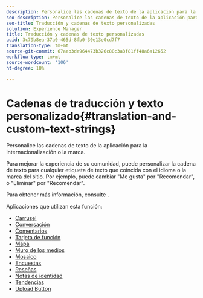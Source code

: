 ```yaml
---
description: Personalice las cadenas de texto de la aplicación para la internacionalización o la marca.
seo-description: Personalice las cadenas de texto de la aplicación para la internacionalización o la marca.
seo-title: Traducción y cadenas de texto personalizadas
solution: Experience Manager
title: Traducción y cadenas de texto personalizadas
uuid: 3c79b8ea-37a0-465d-8fb0-30e13e0cd7f7
translation-type: tm+mt
source-git-commit: 67aeb3de964473b326c88c3a3f81ff48a6a12652
workflow-type: tm+mt
source-wordcount: '106'
ht-degree: 10%

---
```



# Cadenas de traducción y texto personalizado{#translation-and-custom-text-strings}

Personalice las cadenas de texto de la aplicación para la internacionalización o la marca.

Para mejorar la experiencia de su comunidad, puede personalizar la cadena de texto para cualquier etiqueta de texto que coincida con el idioma o la marca del sitio. Por ejemplo, puede cambiar &quot;Me gusta&quot; por &quot;Recomendar&quot;, o &quot;Eliminar&quot; por &quot;Recomendar&quot;.

Para obtener más información, consulte [](../c-settings-other/c-translation-sets/c-translation-sets.md#c_translation_sets).

Aplicaciones que utilizan esta función:

* [Carrusel](../c-about-apps/c-carousel-app/c-carousel-app.md#c_carousel_app)
* [Conversación](../c-about-apps/c-chat-app/c-chat-app.md#c_chat_app)
* [Comentarios](/help/using/c-about-apps/c-comments/c-comments.md)
* [Tarjeta de función](../c-about-apps/c-feature-card-app/c-feature-card-app.md#c_feature_card_app)
* [Mapa](../c-about-apps/c-map-app/c-map-app.md#c_map_app)
* [Muro de los medios](../c-about-apps/c-media-wall-app/c-media-wall-app.md#c_media_wall_app)
* [Mosaico](../c-about-apps/c-mosaic-app/c-mosaic-app.md#c_mosaic_app)
* [Encuestas](../c-about-apps/c-polls-app/c-polls-app.md#c_polls_app)
* [Reseñas](../c-about-apps/c-reviews-app/c-reviews-app.md#c_reviews_app)
* [Notas de identidad](../c-about-apps/c-sidenotes-app/c-sidenotes-app.md#c_sidenotes_app)
* [Tendencias](../c-about-apps/c-trending-app/c-trending-app.md#c_trending_app)
* [Upload Button](../c-about-apps/c-upload-button-app/c-upload-button-app.md#c_upload_button_app)

